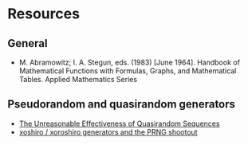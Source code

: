 # Resources

## General
- M. Abramowitz; I. A. Stegun, eds. (1983) [June 1964]. Handbook of Mathematical Functions with Formulas, Graphs, and Mathematical Tables. Applied Mathematics Series

## Pseudorandom and quasirandom generators
- [The Unreasonable Effectiveness of Quasirandom Sequences](http://extremelearning.com.au/unreasonable-effectiveness-of-quasirandom-sequences/)
- [xoshiro / xoroshiro generators and the PRNG shootout](https://prng.di.unimi.it/)
